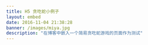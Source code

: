 ```yaml
---
title: H5 贪吃蛇小例子
layout: embed
date: 2016-11-04 21:38:28
banner: /images/miya.jpg
description: "在博客中嵌入一个简易贪吃蛇游戏的页面作为测试"
---
```

